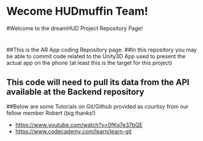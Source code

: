 # Wecome HUDmuffin Team! 
#Welcome to the dreamHUD Project Repository Page!
#
##This is the AR App coding Repository page.
##In this repository you may be able to commit code related to the Unity3D App used to present the actual app on the phone (at least this is the target for this project)
## This code will need to pull its data from the API available at the Backend repository
##Below are some Tutorials on Git/Github provided as courtisy from our fellow member Robert (big thanks!)
* https://www.youtube.com/watch?v=0fKg7e37bQE
* https://www.codecademy.com/learn/learn-git


